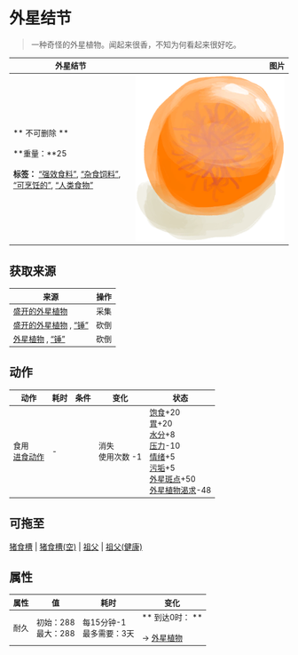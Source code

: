 # 外星结节  
> 一种奇怪的外星植物。闻起来很香，不知为何看起来很好吃。  
  
  外星结节  |   图片   
 ----  |  ----:   
 ** 不可删除 **<br><br>**重量：**25<br><br>**标签：**	[“强效食料”](tag_FeedRich.md), [“杂食饲料”](tag_FeedOmnivorous.md), [“可烹饪的”](tag_Cookable.md), [“人类食物”](tag_HumanFood.md)  |  <img decoding="async" src="Sprite/AlienNodule.png" href="a.md" style="max-width:300px;max-height:300px;">   
  
## 获取来源  
来源  |  操作  
----  |  ----  
[盛开的外星植物](AlienGrowth.md)  |  采集  
[盛开的外星植物](AlienGrowth.md) , [“锤”](tag_Axe.md)  |  砍倒  
[外星植物](AlienGrowthCleared.md) , [“锤”](tag_Axe.md)  |  砍倒  
## 动作  
动作  |  耗时  |  条件  |  变化  |  状态  
----  |  ----  |  ----  |  ----  |  ----  
食用<br>[进食动作](EatingAction.md)  |  -  |    |  消失<br>使用次数  -1  |  [饱食](Satiation.md)+20<br>[胃](Stomach.md)+20<br>[水分](Hydration.md)+8<br>[压力](Stress.md)-10<br>[情绪](Morale.md)+5<br>[污垢](Filth.md)+5<br>[外星斑点](AlienSpots.md)+50<br>[外星植物渴求](AlienCravings.md)-48  
## 可拖至  
[猪食槽](BoarFeeder.md) | [猪食槽(空)](BoarFeederEmpty.md) | [祖父](Grandfather.md) | [祖父(健康)](GrandfatherHealthy.md)  
## 属性   
属性  |  值  |  耗时  |  变化  
----  |  ----  |  ----  |  ----  
耐久  |  初始：288<br>最大：288  |  每15分钟-1<br>最多需要：3天  |  ** 到达0时： **<br><br>→ [外星植物](AlienGrowthCleared.md)  
